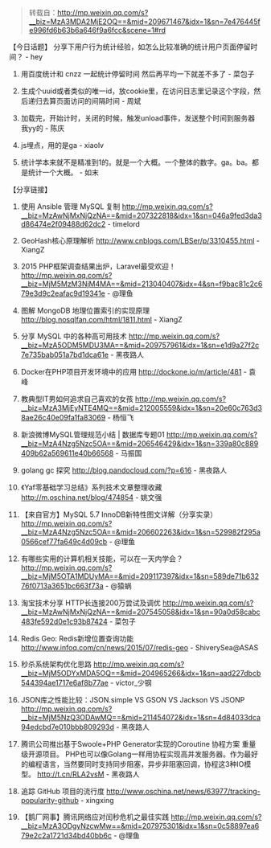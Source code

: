> 转载自：<http://mp.weixin.qq.com/s?__biz=MzA3MDA2MjE2OQ==&mid=209671467&idx=1&sn=7e476445fe996fd6b63b6a646f9a6fcc&scene=1#rd>

【今日话题】
分享下用户行为统计经验，如怎么比较准确的统计用户页面停留时间？ - hey

1. 用百度统计和 cnzz 一起统计停留时间 然后再平均一下就差不多了 - 菜包子

2. 生成个uuid或者类似的唯一id，放cookie里，在访问日志里记录这个字段，然后递归去算页面访问的间隔时间 - 周斌

3. 加载完，开始计时，关闭的时候，触发unload事件，发送整个时间到服务器 我yy的 - 陈庆

4. js埋点，用的是ga - xiaolv

5. 统计学本来就不是精准到1的。就是一个大概。一个整体的数字。ga。ba。都是统计一个大概。 - 如末

【分享链接】

1. 使用 Ansible 管理 MySQL 复制 http://mp.weixin.qq.com/s?__biz=MzAwNjMxNjQzNA==&mid=207322818&idx=1&sn=046a9fed3da3d86474e2f09488d62dc2 - timelord

2. GeoHash核心原理解析 http://www.cnblogs.com/LBSer/p/3310455.html - XiangZ

3. 2015 PHP框架调查结果出炉，Laravel最受欢迎！ http://mp.weixin.qq.com/s?__biz=MjM5MzM3NjM4MA==&mid=213040407&idx=4&sn=f9bac81c2c679e3d9c2eafac9d19341e - @理鱼

3. 图解 MongoDB 地理位置索引的实现原理 http://blog.nosqlfan.com/html/1811.html - XiangZ

4. 分享 MySQL 中的各种高可用技术 http://mp.weixin.qq.com/s?__biz=MzA5ODM5MDU3MA==&mid=209757961&idx=1&sn=e1d9a27f2c7e735bab051a7bd1dca61e - 黑夜路人

5. Docker在PHP项目开发环境中的应用 http://dockone.io/m/article/481 - 袁峰

6. 教典型IT男如何追求自己喜欢的女孩 http://mp.weixin.qq.com/s?__biz=MzA3MjEyNTE4MQ==&mid=212005559&idx=1&sn=20e60c763d38ae26c40e09fa1fa83069 - 杨恒飞

7. 新浪微博MySQL管理规范小结 | 数据库专题01 http://mp.weixin.qq.com/s?__biz=MzA4Nzg5Nzc5OA==&mid=206546429&idx=1&sn=339a80c889409b62a569611e40b66568 - 马振国

8. golang gc 探究 http://blog.pandocloud.com/?p=616 - 黑夜路人

9. 《Yaf零基础学习总结》系列技术文章整理收藏 http://m.oschina.net/blog/474854 - 姚文强

10. 【来自官方】MySQL 5.7 InnoDB新特性图文详解（分享实录） http://mp.weixin.qq.com/s?__biz=MzA4Nzg5Nzc5OA==&mid=206602263&idx=1&sn=529982f295a0566cef77fa649c4d09cb - @理鱼

11. 有哪些实用的计算机相关技能，可以在一天内学会？ http://mp.weixin.qq.com/s?__biz=MjM5OTA1MDUyMA==&mid=209117397&idx=1&sn=589de71b63276f0713a3651bc663f73a - @猿蜗

12. 淘宝技术分享 HTTP长连接200万尝试及调优 http://mp.weixin.qq.com/s?__biz=MzAwNjMxNjQzNA==&mid=207545058&idx=1&sn=90a0d58cabc483fe592d0e1c93b87424 - 菜包子

13. Redis Geo: Redis新增位置查询功能 http://www.infoq.com/cn/news/2015/07/redis-geo - ShiverySea@ASAS

14. 秒杀系统架构优化思路 http://mp.weixin.qq.com/s?__biz=MjM5ODYxMDA5OQ==&mid=204965266&idx=1&sn=aad227dbcb544394ae1717e6af8b77ae - victor_少钢

15. JSON库之性能比较：JSON.simple VS GSON VS Jackson VS JSONP http://mp.weixin.qq.com/s?__biz=MjM5NzQ3ODAwMQ==&mid=211454072&idx=1&sn=4d84033dca94edcbd7e010bbb809293d - 黑夜路人

16. 腾讯公司推出基于Swoole+PHP Generator实现的Coroutine 协程方案 重量级开源项目。
PHP也可以像Golang一样用协程实现高并发服务器。作为最好的编程语言，当然要同时支持同步阻塞，异步非阻塞回调，协程这3种IO模型。 http://t.cn/RLA2vsM - 黑夜路人

17. 追踪 GitHub 项目的流行度 http://www.oschina.net/news/63977/tracking-popularity-github - xingxing

18. 【鹅厂网事】腾讯网络应对闰秒危机之最佳实践 http://mp.weixin.qq.com/s?__biz=MzA3ODgyNzcwMw==&mid=207975301&idx=1&sn=0c58897ea679e2c2a1721d34bd40bb6c - @理鱼